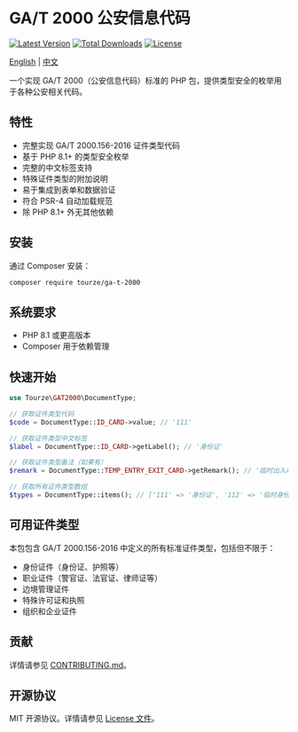 # GA/T 2000 公安信息代码

[![Latest Version](https://img.shields.io/packagist/v/tourze/ga-t-2000.svg?style=flat-square)](https://packagist.org/packages/tourze/ga-t-2000)
[![Total Downloads](https://img.shields.io/packagist/dt/tourze/ga-t-2000.svg?style=flat-square)](https://packagist.org/packages/tourze/ga-t-2000)
[![License](https://img.shields.io/packagist/l/tourze/ga-t-2000.svg?style=flat-square)](https://packagist.org/packages/tourze/ga-t-2000)

[English](README.md) | [中文](README.zh-CN.md)

一个实现 GA/T 2000（公安信息代码）标准的 PHP 包，提供类型安全的枚举用于各种公安相关代码。

## 特性

- 完整实现 GA/T 2000.156-2016 证件类型代码
- 基于 PHP 8.1+ 的类型安全枚举
- 完整的中文标签支持
- 特殊证件类型的附加说明
- 易于集成到表单和数据验证
- 符合 PSR-4 自动加载规范
- 除 PHP 8.1+ 外无其他依赖

## 安装

通过 Composer 安装：

```bash
composer require tourze/ga-t-2000
```

## 系统要求

- PHP 8.1 或更高版本
- Composer 用于依赖管理

## 快速开始

```php
use Tourze\GAT2000\DocumentType;

// 获取证件类型代码
$code = DocumentType::ID_CARD->value; // '111'

// 获取证件类型中文标签
$label = DocumentType::ID_CARD->getLabel(); // '身份证'

// 获取证件类型备注（如果有）
$remark = DocumentType::TEMP_ENTRY_EXIT_CARD->getRemark(); // '临时出入内部单位证'

// 获取所有证件类型数组
$types = DocumentType::items(); // ['111' => '身份证', '112' => '临时身份证', ...]
```

## 可用证件类型

本包包含 GA/T 2000.156-2016 中定义的所有标准证件类型，包括但不限于：

- 身份证件（身份证、护照等）
- 职业证件（警官证、法官证、律师证等）
- 边境管理证件
- 特殊许可证和执照
- 组织和企业证件

## 贡献

详情请参见 [CONTRIBUTING.md](CONTRIBUTING.md)。

## 开源协议

MIT 开源协议。详情请参见 [License 文件](LICENSE)。
